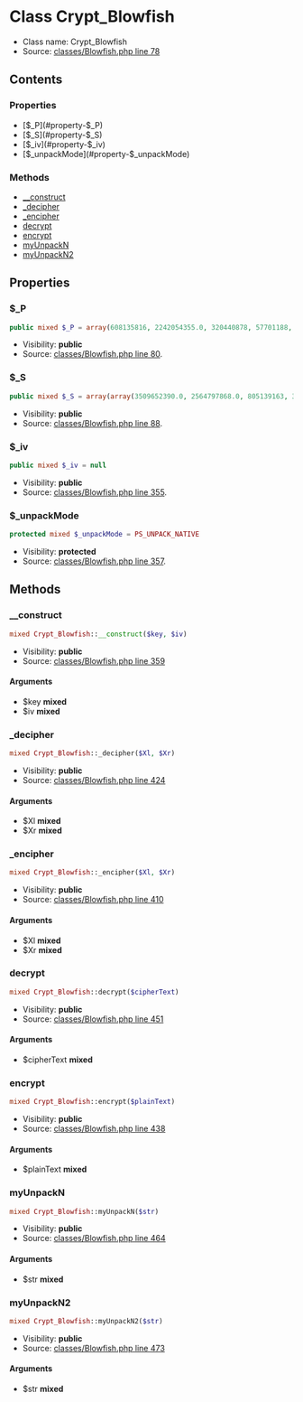 Class Crypt_Blowfish
=====================





* Class name: Crypt_Blowfish
* Source: [classes/Blowfish.php line 78](https://github.com/PrestaShop/PrestaShop/blob/1.6.1.1/classes/Blowfish.php#L78)


Contents
--------


### Properties

* [$_P](#property-$_P)
* [$_S](#property-$_S)
* [$_iv](#property-$_iv)
* [$_unpackMode](#property-$_unpackMode)

### Methods

* [__construct](#method-__construct)
* [_decipher](#method-_decipher)
* [_encipher](#method-_encipher)
* [decrypt](#method-decrypt)
* [encrypt](#method-encrypt)
* [myUnpackN](#method-myUnpackN)
* [myUnpackN2](#method-myUnpackN2)




Properties
----------


### <a name="property-$_P"></a>$_P

```php
public mixed $_P = array(608135816, 2242054355.0, 320440878, 57701188, 2752067618.0, 698298832, 137296536, 0.0, 1160258022, 953160567, 0.0, 887688300, 3232508343.0, 3380367581.0, 1065670069, 3041331479.0, 2450970073.0, 2306472731.0)
```





* Visibility: **public**
* Source: [classes/Blowfish.php line 80](https://github.com/PrestaShop/PrestaShop/blob/1.6.1.1/classes/Blowfish.php#L80).


### <a name="property-$_S"></a>$_S

```php
public mixed $_S = array(array(3509652390.0, 2564797868.0, 805139163, 3491422135.0, 0.0, 1780907670, 3128725573.0, 4046225305.0, 614570311, 3012652279.0, 134345442, 0.0, 1667834072, 1901547113, 0.0, 0.0, 227898511, 1921955416, 1904987480, 0.0, 2069144605, 3260701109.0, 2620446009.0, 720527379, 3318853667.0, 677414384, 3393288472.0, 0.0, 0.0, 1614419982, 1822297739, 0.0, 3608508353.0, 3174124327.0, 2024746970, 1432378464, 0.0, 2857741204.0, 1464375394, 1676153920, 1439316330, 715854006, 3033291828.0, 289532110, 2706671279.0, 2087905683, 0.0, 1668267050, 732546397, 1947742710, 0.0, 0.0, 2950085171.0, 1814351708, 2050118529, 680887927, 999245976, 1800124847, 0.0, 1713906067, 1641548236, 4213287313.0, 1216130144, 1575780402, 0.0, 0.0, 3693486850.0, 0.0, 596196993, 3549867205.0, 258830323, 2213823033.0, 772490370, 2760122372.0, 1774776394, 0.0, 566650946, 0.0, 1728879713, 2882767088.0, 1783734482, 3629395816.0, 2517608232.0, 2874225571.0, 1861159788, 326777828, 3124490320.0, 2130389656, 2716951837.0, 967770486, 1724537150, 0.0, 0.0, 1164943284, 2105845187, 998989502, 0.0, 2244026483.0, 1075463327, 1455516326, 1322494562, 910128902, 469688178, 1117454909, 936433444, 3490320968.0, 0.0, 1240580251, 122909385, 2157517691.0, 634681816, 0.0, 0.0, 3061402683.0, 0.0, 79693498, 3249098678.0, 1084186820, 1583128258, 426386531, 1761308591, 1047286709, 322548459, 995290223, 1845252383, 2603652396.0, 3431023940.0, 0.0, 0.0, 0.0, 1712269319, 422464435, 3234572375.0, 1170764815, 3523960633.0, 3117677531.0, 1434042557, 442511882, 3600875718.0, 1076654713, 1738483198, 4213154764.0, 0.0, 3677496056.0, 1014306527, 4251020053.0, 793779912, 2902807211.0, 842905082, 4246964064.0, 1395751752, 1040244610, 0.0, 3396308128.0, 445077038, 3742853595.0, 3577915638.0, 679411651, 2892444358.0, 2354009459.0, 1767581616, 3150600392.0, 0.0, 3102740896.0, 284835224, 4246832056.0, 1258075500, 768725851, 0.0, 3069724005.0, 0.0, 1274779536, 0.0, 0.0, 1660621633, 0.0, 0.0, 913787905, 0.0, 737222580, 2514213453.0, 0.0, 0.0, 1804850592, 0.0, 0.0, 0.0, 0.0, 0.0, 4061277028.0, 2290661394.0, 2416832540.0, 1336762016, 1754252060, 3520065937.0, 3014181293.0, 791618072, 0.0, 0.0, 2332172193.0, 0.0, 0.0, 413987798, 0.0, 0.0, 0.0, 2093235073, 3534596313.0, 375366246, 2157278981.0, 2479649556.0, 555357303, 0.0, 2008414854, 3344188149.0, 4221384143.0, 0.0, 2067696032, 3594591187.0, 0.0, 2428461, 544322398, 577241275, 1471733935, 610547355, 0.0, 1432588573, 1507829418, 2025931657, 3646575487.0, 545086370, 48609733, 2200306550.0, 1653985193, 298326376, 1316178497, 3007786442.0, 2064951626, 458293330, 2589141269.0, 3591329599.0, 0.0, 727753846, 0.0, 146436021, 1461446943, 0.0, 705550613, 3059967265.0, 0.0, 0.0, 3313849956.0, 1404054877, 2845806497.0, 146425753, 1854211946), array(1266315497, 3048417604.0, 0.0, 3289982499.0, 0.0, 1235738493, 0.0, 0.0, 0.0, 1771706367, 1449415276, 0.0, 422970021, 1963543593, 2690192192.0, 0.0, 1062508698, 1531092325, 1804592342, 2583117782.0, 2714934279.0, 0.0, 1294809318, 4028980673.0, 1289560198, 0.0, 1669523910, 35572830, 157838143, 1052438473, 1016535060, 1802137761, 1753167236, 1386275462, 3080475397.0, 2857371447.0, 1040679964, 2145300060, 0.0, 1461121720, 2956646967.0, 4031777805.0, 4028374788.0, 33600511, 0.0, 1018524850, 629373528, 3691585981.0, 3515945977.0, 2091462646, 2486323059.0, 586499841, 988145025, 935516892, 3367335476.0, 2599673255.0, 2839830854.0, 265290510, 0.0, 0.0, 0.0, 1005194799, 847297441, 406762289, 1314163512, 1332590856, 1866599683, 4127851711.0, 750260880, 613907577, 1450815602, 3165620655.0, 0.0, 3650291728.0, 0.0, 0.0, 1427272223, 778793252, 1343938022, 2676280711.0, 2052605720, 1946737175, 3164576444.0, 0.0, 0.0, 3682934266.0, 1661551462, 3294938066.0, 0.0, 840292616, 3712170807.0, 616741398, 312560963, 711312465, 1351876610, 322626781, 1910503582, 271666773, 2175563734.0, 1594956187, 70604529, 3617834859.0, 1007753275, 1495573769, 0.0, 2549218298.0, 0.0, 504708206, 0.0, 0.0, 0.0, 1514023603, 1998579484, 1312622330, 694541497, 0.0, 0.0, 1382467621, 776784248, 2618340202.0, 0.0, 0.0, 2784771155.0, 503983604, 0.0, 907881277, 423175695, 432175456, 1378068232, 4145222326.0, 0.0, 0.0, 0.0, 2793130115.0, 2977904593.0, 26017576, 0.0, 0.0, 1700274565, 1756076034, 0.0, 3677328699.0, 720338349, 1533947780, 354530856, 688349552, 0.0, 1637815568, 332179504, 0.0, 53804574, 2852348879.0, 3044236432.0, 1282449977, 0.0, 0.0, 0.0, 1617046695, 2628476075.0, 0.0, 1686838959, 431878346, 2686675385.0, 1700445008, 1080580658, 1009431731, 832498133, 3223435511.0, 2605976345.0, 2271191193.0, 0.0, 1648197032, 4164389018.0, 0.0, 300782431, 375919233, 238389289, 0.0, 0.0, 2019080857, 1475708069, 455242339, 2609103871.0, 448939670, 0.0, 1395535956, 0.0, 1841049896, 1491858159, 885456874, 0.0, 0.0, 1565136089, 0.0, 1108368660, 540939232, 1173283510, 0.0, 3681308437.0, 4207628240.0, 3343053890.0, 0.0, 1699691293, 1103962373, 0.0, 2256883143.0, 0.0, 1031889488, 3479347698.0, 1535977030, 4236805024.0, 3251091107.0, 2132092099, 1774941330, 1199868427, 1452454533, 157007616, 2904115357.0, 342012276, 595725824, 1480756522, 206960106, 497939518, 591360097, 863170706, 0.0, 0.0, 1814182875, 2094937945, 0.0, 1082520231, 0.0, 2785509508.0, 435703966, 0.0, 1641649973, 2842273706.0, 3305899714.0, 1510255612, 2148256476.0, 0.0, 3276092548.0, 4258621189.0, 236887753, 3681803219.0, 274041037, 1734335097, 0.0, 3317970021.0, 1899903192, 1026095262, 4050517792.0, 356393447, 2410691914.0, 0.0, 3682840055.0), array(0.0, 2491498743.0, 4132185628.0, 2489919796.0, 1091903735, 1979897079, 0.0, 3567386728.0, 3557303409.0, 857797738, 1136121015, 1342202287, 507115054, 2535736646.0, 337727348, 3213592640.0, 1301675037, 2528481711.0, 1895095763, 1721773893, 0.0, 62756741, 2142006736, 835421444, 0.0, 1442658625, 0.0, 2882144922.0, 676362277, 1392781812, 170690266, 0.0, 1759253602, 3611846912.0, 1745797284, 664899054, 1329594018, 0.0, 0.0, 2062866102, 0.0, 0.0, 0.0, 1080764994, 553557557, 3656615353.0, 0.0, 991055499, 499776247, 1265440854, 648242737, 0.0, 980351604, 3713745714.0, 1749149687, 3396870395.0, 0.0, 0.0, 1161844396, 3125318951.0, 1431517754, 545492359, 0.0, 3499529547.0, 1437099964, 2702547544.0, 3433638243.0, 0.0, 2787789398.0, 1060185593, 1593081372, 2418618748.0, 0.0, 69676912, 2159744348.0, 86519011, 2512459080.0, 0.0, 1220612927, 3339683548.0, 133810670, 1090789135, 1078426020, 1569222167, 845107691, 3583754449.0, 4072456591.0, 1091646820, 628848692, 1613405280, 0.0, 526609435, 236106946, 48312990, 2942717905.0, 3402727701.0, 1797494240, 859738849, 992217954, 0.0, 0.0, 0.0, 0.0, 765654824, 3490871365.0, 2511836413.0, 1685915746, 0.0, 1414112111, 2273134842.0, 3281911079.0, 0.0, 172450625, 0.0, 980381355, 4109958455.0, 2819808352.0, 0.0, 0.0, 0.0, 3329971472.0, 1835478071, 660984891, 0.0, 4045999559.0, 3422617507.0, 3040415634.0, 1762651403, 1719377915, 0.0, 2693910283.0, 0.0, 3138596744.0, 1364962596, 2073328063, 1983633131, 926494387, 3423689081.0, 0.0, 0.0, 1749200295, 3328846651.0, 309677260, 2016342300, 1779581495, 0.0, 111262694, 1274766160, 443224088, 298511866, 1025883608, 0.0, 1145181785, 168956806, 0.0, 0.0, 1689216846, 3666258015.0, 0.0, 1692713982, 2646376535.0, 4042768518.0, 1618508792, 1610833997, 3523052358.0, 4130873264.0, 2001055236, 3610705100.0, 2202168115.0, 0.0, 2961195399.0, 1006657119, 2006996926, 0.0, 1430667929, 0.0, 1314452623, 4074634658.0, 0.0, 2273951170.0, 1399257539, 0.0, 3027628629.0, 1190975929, 2062231137, 2333990788.0, 0.0, 0.0, 1181637006, 548689776, 2362791313.0, 0.0, 0.0, 3145860560.0, 296247880, 1970579870, 3078560182.0, 0.0, 1714227617, 3291629107.0, 0.0, 166772364, 1251581989, 493813264, 448347421, 195405023, 2709975567.0, 677966185, 3703036547.0, 1463355134, 0.0, 1338867538, 1343315457, 2802222074.0, 2684532164.0, 233230375, 2599980071.0, 2000651841, 3277868038.0, 1638401717, 4028070440.0, 0.0, 6314154, 819756386, 300326615, 590932579, 1405279636, 3267499572.0, 0.0, 0.0, 0.0, 0.0, 1862657033, 1266418056, 963775037, 2089974820, 0.0, 1917689273, 448879540, 0.0, 0.0, 150775221, 3627908307.0, 1303187396, 508620638, 0.0, 2726630617.0, 1817252668, 1876281319, 1457606340, 908771278, 3720792119.0, 3617206836.0, 2455994898.0, 1729034894, 1080033504), array(976866871, 3556439503.0, 2881648439.0, 1522871579, 1555064734, 1336096578, 3548522304.0, 0.0, 0.0, 3205460757.0, 0.0, 3338716283.0, 3079412587.0, 564236357, 0.0, 1781952180, 1464380207, 0.0, 3332601554.0, 1699332808, 1393555694, 1183702653, 3581086237.0, 1288719814, 691649499, 2847557200.0, 0.0, 0.0, 2717570544.0, 1781354906, 1676643554, 0.0, 3230253752.0, 1126444790, 0.0, 2633158820.0, 2210423226.0, 0.0, 0.0, 3127139286.0, 673620729, 0.0, 1269405062, 0.0, 0.0, 4149409754.0, 1057255273, 2012875353, 0.0, 2276492801.0, 0.0, 993977747, 0.0, 0.0, 753973209, 36408145, 2530585658.0, 25011837, 0.0, 2088578344, 530523599, 2918365339.0, 1524020338, 1518925132, 0.0, 0.0, 1202760957, 0.0, 0.0, 674977740, 4174734889.0, 2031300136, 2019492241, 0.0, 0.0, 0.0, 352677332, 2297720250.0, 60907813, 90501309, 0.0, 1016092578, 0.0, 2839152426.0, 457141659, 509813237, 4120667899.0, 652014361, 1966332200, 2975202805.0, 55981186, 2327461051.0, 676427537, 3255491064.0, 2882294119.0, 3433927263.0, 1307055953, 942726286, 933058658, 2468411793.0, 0.0, 0.0, 1361170020, 2001714738, 0.0, 3274259782.0, 1222529897, 1679025792, 0.0, 3714953764.0, 1770335741, 151462246, 3013232138.0, 1682292957, 1483529935, 471910574, 1539241949, 458788160, 3436315007.0, 1807016891, 0.0, 978976581, 1043663428, 3165965781.0, 1927990952, 4200891579.0, 0.0, 3208408903.0, 0.0, 1412390302, 0.0, 0.0, 1947078029, 0.0, 4168226417.0, 2941484381.0, 1077988104, 1320477388, 886195818, 18198404, 0.0, 2509781533.0, 112762804, 0.0, 1866414978, 891333506, 18488651, 661792760, 1628790961, 0.0, 3141171499.0, 876946877, 0.0, 1372485963, 791857591, 2686433993.0, 0.0, 3167212022.0, 3472953795.0, 0.0, 445679433, 3561995674.0, 0.0, 3574258232.0, 54117162, 3331405415.0, 2381918588.0, 0.0, 0.0, 1140177722, 4074052095.0, 668550556, 3214352940.0, 367459370, 261225585, 2610173221.0, 0.0, 0.0, 3265815641.0, 314222801, 0.0, 0.0, 282218597, 3406013506.0, 0.0, 379116347, 1285071038, 846784868, 2669647154.0, 0.0, 3550491691.0, 0.0, 453669953, 1268987020, 0.0, 3279303384.0, 3744833421.0, 0.0, 0.0, 266596637, 0.0, 517658769, 0.0, 0.0, 370717030, 4247526661.0, 2224018117.0, 4143653529.0, 4112773975.0, 2788324899.0, 2477274417.0, 1456262402, 2901442914.0, 1517677493, 1846949527, 2295493580.0, 0.0, 2176403920.0, 1280348187, 1908823572, 0.0, 846861322, 1172426758, 3287448474.0, 3383383037.0, 1655181056, 0.0, 901632758, 1897031941, 2986607138.0, 3066810236.0, 3447102507.0, 1393639104, 373351379, 950779232, 625454576, 3124240540.0, 0.0, 2007998917, 544563296, 0.0, 0.0, 2058025392, 1291430526, 424198748, 50039436, 29584100, 0.0, 2429876329.0, 0.0, 1057563949, 0.0, 0.0, 0.0, 1469046755, 985887462))
```





* Visibility: **public**
* Source: [classes/Blowfish.php line 88](https://github.com/PrestaShop/PrestaShop/blob/1.6.1.1/classes/Blowfish.php#L88).


### <a name="property-$_iv"></a>$_iv

```php
public mixed $_iv = null
```





* Visibility: **public**
* Source: [classes/Blowfish.php line 355](https://github.com/PrestaShop/PrestaShop/blob/1.6.1.1/classes/Blowfish.php#L355).


### <a name="property-$_unpackMode"></a>$_unpackMode

```php
protected mixed $_unpackMode = PS_UNPACK_NATIVE
```





* Visibility: **protected**
* Source: [classes/Blowfish.php line 357](https://github.com/PrestaShop/PrestaShop/blob/1.6.1.1/classes/Blowfish.php#L357).


Methods
-------


### <a name="method-__construct"></a>__construct

```php
mixed Crypt_Blowfish::__construct($key, $iv)
```





* Visibility: **public**
* Source: [classes/Blowfish.php line 359](https://github.com/PrestaShop/PrestaShop/blob/1.6.1.1/classes/Blowfish.php#L359)


#### Arguments
* $key **mixed**
* $iv **mixed**



### <a name="method-_decipher"></a>_decipher

```php
mixed Crypt_Blowfish::_decipher($Xl, $Xr)
```





* Visibility: **public**
* Source: [classes/Blowfish.php line 424](https://github.com/PrestaShop/PrestaShop/blob/1.6.1.1/classes/Blowfish.php#L424)


#### Arguments
* $Xl **mixed**
* $Xr **mixed**



### <a name="method-_encipher"></a>_encipher

```php
mixed Crypt_Blowfish::_encipher($Xl, $Xr)
```





* Visibility: **public**
* Source: [classes/Blowfish.php line 410](https://github.com/PrestaShop/PrestaShop/blob/1.6.1.1/classes/Blowfish.php#L410)


#### Arguments
* $Xl **mixed**
* $Xr **mixed**



### <a name="method-decrypt"></a>decrypt

```php
mixed Crypt_Blowfish::decrypt($cipherText)
```





* Visibility: **public**
* Source: [classes/Blowfish.php line 451](https://github.com/PrestaShop/PrestaShop/blob/1.6.1.1/classes/Blowfish.php#L451)


#### Arguments
* $cipherText **mixed**



### <a name="method-encrypt"></a>encrypt

```php
mixed Crypt_Blowfish::encrypt($plainText)
```





* Visibility: **public**
* Source: [classes/Blowfish.php line 438](https://github.com/PrestaShop/PrestaShop/blob/1.6.1.1/classes/Blowfish.php#L438)


#### Arguments
* $plainText **mixed**



### <a name="method-myUnpackN"></a>myUnpackN

```php
mixed Crypt_Blowfish::myUnpackN($str)
```





* Visibility: **public**
* Source: [classes/Blowfish.php line 464](https://github.com/PrestaShop/PrestaShop/blob/1.6.1.1/classes/Blowfish.php#L464)


#### Arguments
* $str **mixed**



### <a name="method-myUnpackN2"></a>myUnpackN2

```php
mixed Crypt_Blowfish::myUnpackN2($str)
```





* Visibility: **public**
* Source: [classes/Blowfish.php line 473](https://github.com/PrestaShop/PrestaShop/blob/1.6.1.1/classes/Blowfish.php#L473)


#### Arguments
* $str **mixed**


